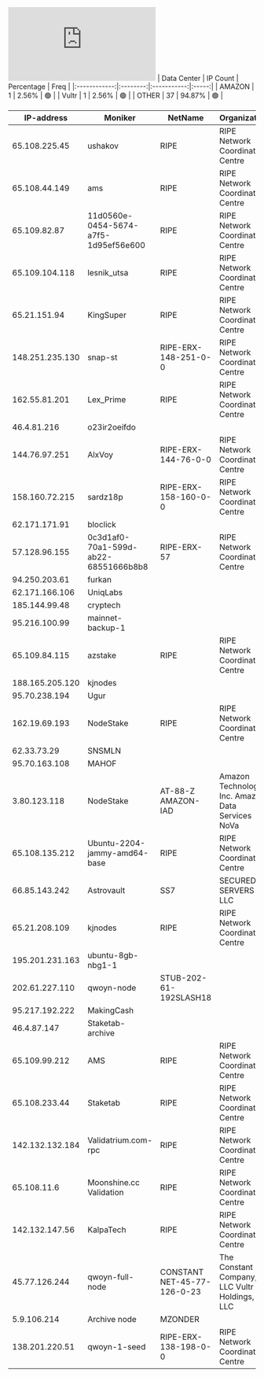 ![Diagramm](https://github.com/obajay/StateSync-snapshots/blob/main/Projects/Qwoyn/1/README.md)
| Data Center | IP Count | Percentage | Freq |
|:------------:|:--------:|:-----------:|:-----:|
| AMAZON | 1 | 2.56% | 🟢 |
| Vultr | 1 | 2.56% | 🟢 |
| OTHER | 37 | 94.87% | 🟢 |

<!-- START_TABLE -->
| IP-address | Moniker | NetName | Organization |
|-------------|-------------|-------------|-------------|
| 65.108.225.45 | ushakov | RIPE | RIPE Network Coordination Centre |
| 65.108.44.149 | ams | RIPE | RIPE Network Coordination Centre |
| 65.109.82.87 | 11d0560e-0454-5674-a7f5-1d95ef56e600 | RIPE | RIPE Network Coordination Centre |
| 65.109.104.118 | lesnik_utsa | RIPE | RIPE Network Coordination Centre |
| 65.21.151.94 | KingSuper | RIPE | RIPE Network Coordination Centre |
| 148.251.235.130 | snap-st | RIPE-ERX-148-251-0-0 | RIPE Network Coordination Centre |
| 162.55.81.201 | Lex_Prime | RIPE | RIPE Network Coordination Centre |
| 46.4.81.216 | o23ir2oeifdo |  |  |
| 144.76.97.251 | AlxVoy | RIPE-ERX-144-76-0-0 | RIPE Network Coordination Centre |
| 158.160.72.215 | sardz18p | RIPE-ERX-158-160-0-0 | RIPE Network Coordination Centre |
| 62.171.171.91 | bloclick |  |  |
| 57.128.96.155 | 0c3d1af0-70a1-599d-ab22-68551666b8b8 | RIPE-ERX-57 | RIPE Network Coordination Centre |
| 94.250.203.61 | furkan |  |  |
| 62.171.166.106 | UniqLabs |  |  |
| 185.144.99.48 | cryptech |  |  |
| 95.216.100.99 | mainnet-backup-1 |  |  |
| 65.109.84.115 | azstake | RIPE | RIPE Network Coordination Centre |
| 188.165.205.120 | kjnodes |  |  |
| 95.70.238.194 | Ugur |  |  |
| 162.19.69.193 | NodeStake | RIPE | RIPE Network Coordination Centre |
| 62.33.73.29 | SNSMLN |  |  |
| 95.70.163.108 | MAHOF |  |  |
| 3.80.123.118 | NodeStake | AT-88-Z AMAZON-IAD | Amazon Technologies Inc. Amazon Data Services NoVa |
| 65.108.135.212 | Ubuntu-2204-jammy-amd64-base | RIPE | RIPE Network Coordination Centre |
| 66.85.143.242 | Astrovault | SS7 | SECURED SERVERS LLC |
| 65.21.208.109 | kjnodes | RIPE | RIPE Network Coordination Centre |
| 195.201.231.163 | ubuntu-8gb-nbg1-1 |  |  |
| 202.61.227.110 | qwoyn-node | STUB-202-61-192SLASH18 |  |
| 95.217.192.222 | MakingCash |  |  |
| 46.4.87.147 | Staketab-archive |  |  |
| 65.109.99.212 | AMS | RIPE | RIPE Network Coordination Centre |
| 65.108.233.44 | Staketab | RIPE | RIPE Network Coordination Centre |
| 142.132.132.184 | Validatrium.com-rpc | RIPE | RIPE Network Coordination Centre |
| 65.108.11.6 | Moonshine.cc Validation | RIPE | RIPE Network Coordination Centre |
| 142.132.147.56 | KalpaTech | RIPE | RIPE Network Coordination Centre |
| 45.77.126.244 | qwoyn-full-node | CONSTANT NET-45-77-126-0-23 | The Constant Company, LLC Vultr Holdings, LLC |
| 5.9.106.214 | Archive node | MZONDER |  |  |
| 138.201.220.51 | qwoyn-1-seed | RIPE-ERX-138-198-0-0 | RIPE Network Coordination Centre |

<!-- END_TABLE -->